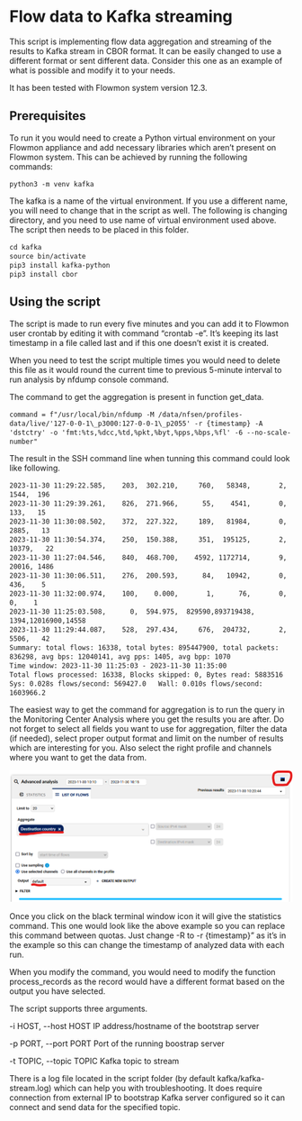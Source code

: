# Flow data to Kafka streaming

This script is implementing flow data aggregation and streaming of the
results to Kafka stream in CBOR format. It can be easily changed to use
a different format or sent different data. Consider this one as an
example of what is possible and modify it to your needs.

It has been tested with Flowmon system version 12.3.

## Prerequisites

To run it you would need to create a Python virtual environment on your
Flowmon appliance and add necessary libraries which aren’t present on
Flowmon system. This can be achieved by running the following commands:

	python3 -m venv kafka

The kafka is a name of the virtual environment. If you use a different
name, you will need to change that in the script as well. The following
is changing directory, and you need to use name of virtual environment
used above. The script then needs to be placed in this folder.

	cd kafka
	source bin/activate
	pip3 install kafka-python
	pip3 install cbor

## Using the script

The script is made to run every five minutes and you can add it to
Flowmon user crontab by editing it with command “crontab -e”. It’s
keeping its last timestamp in a file called last and if this one doesn’t
exist it is created.

When you need to test the script multiple times you would need to delete
this file as it would round the current time to previous 5-minute
interval to run analysis by nfdump console command.

The command to get the aggregation is present in function get\_data.

	command = f"/usr/local/bin/nfdump -M /data/nfsen/profiles-data/live/'127-0-0-1\_p3000:127-0-0-1\_p2055' -r {timestamp} -A 'dstctry' -o 'fmt:%ts,%dcc,%td,%pkt,%byt,%pps,%bps,%fl' -6 --no-scale-number"

The result in the SSH command line when tunning this command could look
like following.

	2023-11-30 11:29:22.585,    203,  302.210,     760,   58348,       2,    1544,  196
	2023-11-30 11:29:39.261,    826,  271.966,      55,    4541,       0,     133,   15
	2023-11-30 11:30:08.502,    372,  227.322,     189,   81984,       0,    2885,   13
	2023-11-30 11:30:54.374,    250,  150.388,     351,  195125,       2,   10379,   22
	2023-11-30 11:27:04.546,    840,  468.700,    4592, 1172714,       9,   20016, 1486
	2023-11-30 11:30:06.511,    276,  200.593,      84,   10942,       0,     436,    5
	2023-11-30 11:32:00.974,    100,    0.000,       1,      76,       0,       0,    1
	2023-11-30 11:25:03.508,      0,  594.975,  829590,893719438,    1394,12016900,14558
	2023-11-30 11:29:44.087,    528,  297.434,     676,  204732,       2,    5506,   42
	Summary: total flows: 16338, total bytes: 895447900, total packets: 836298, avg bps: 12040141, avg pps: 1405, avg bpp: 1070
	Time window: 2023-11-30 11:25:03 - 2023-11-30 11:35:00
	Total flows processed: 16338, Blocks skipped: 0, Bytes read: 5883516
	Sys: 0.028s flows/second: 569427.0   Wall: 0.010s flows/second: 1603966.2


The easiest way to get the command for aggregation is to run the query
in the Monitoring Center Analysis where you get the results you are
after. Do not forget to select all fields you want to use for
aggregation, filter the data (if needed), select proper output format
and limit on the number of results which are interesting for you. Also
select the right profile and channels where you want to get the data
from.

![A screenshot of a Advanced analysis](media/analysis.png)

Once you click on the black terminal window icon it will give the
statistics command. This one would look like the above example so you
can replace this command between quotas. Just change -R to -r
{timestamp}” as it’s in the example so this can change the timestamp of
analyzed data with each run.

When you modify the command, you would need to modify the function
process\_records as the record would have a different format based on
the output you have selected.

The script supports three arguments.

\-i HOST, --host HOST IP address/hostname of the bootstrap server

\-p PORT, --port PORT Port of the running boostrap server

\-t TOPIC, --topic TOPIC Kafka topic to stream

There is a log file located in the script folder (by default
kafka/kafka-stream.log) which can help you with troubleshooting. It does
require connection from external IP to bootstrap Kafka server configured
so it can connect and send data for the specified topic.
